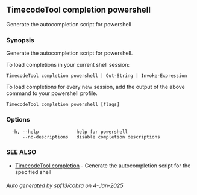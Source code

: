 ## TimecodeTool completion powershell

Generate the autocompletion script for powershell

### Synopsis

Generate the autocompletion script for powershell.

To load completions in your current shell session:

	TimecodeTool completion powershell | Out-String | Invoke-Expression

To load completions for every new session, add the output of the above command
to your powershell profile.


```
TimecodeTool completion powershell [flags]
```

### Options

```
  -h, --help              help for powershell
      --no-descriptions   disable completion descriptions
```

### SEE ALSO

* [TimecodeTool completion](TimecodeTool_completion.md)	 - Generate the autocompletion script for the specified shell

###### Auto generated by spf13/cobra on 4-Jan-2025
